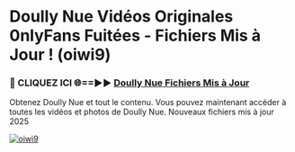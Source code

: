 # Doully Nue Vidéos Originales 0nlyFans Fuitées - Fichiers Mis à Jour ! (oiwi9)

<h3>🔴 CLIQUEZ ICI 🌐==►► <a href="https://tinyurl.com/2pmr4ezf" rel="nofollow">Doully Nue Fichiers Mis à Jour</a></h3>

Obtenez Doully Nue et tout le contenu. Vous pouvez maintenant accéder à toutes les vidéos et photos de Doully Nue. Nouveaux fichiers mis à jour 2025

[![oiwi9](https://i.imgur.com/6SNvagu.gif)](https://tinyurl.com/2pmr4ezf)
